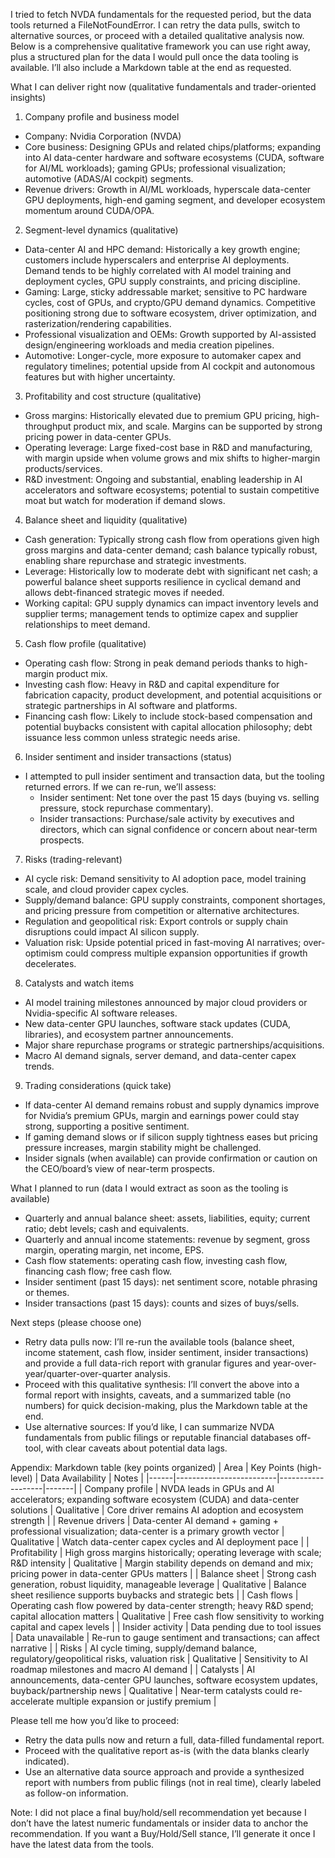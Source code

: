 I tried to fetch NVDA fundamentals for the requested period, but the data tools returned a FileNotFoundError. I can retry the data pulls, switch to alternative sources, or proceed with a detailed qualitative analysis now. Below is a comprehensive qualitative framework you can use right away, plus a structured plan for the data I would pull once the data tooling is available. I’ll also include a Markdown table at the end as requested.

What I can deliver right now (qualitative fundamentals and trader-oriented insights)

1) Company profile and business model
- Company: Nvidia Corporation (NVDA)
- Core business: Designing GPUs and related chips/platforms; expanding into AI data-center hardware and software ecosystems (CUDA, software for AI/ML workloads); gaming GPUs; professional visualization; automotive (ADAS/AI cockpit) segments.
- Revenue drivers: Growth in AI/ML workloads, hyperscale data-center GPU deployments, high-end gaming segment, and developer ecosystem momentum around CUDA/OPA.

2) Segment-level dynamics (qualitative)
- Data-center AI and HPC demand: Historically a key growth engine; customers include hyperscalers and enterprise AI deployments. Demand tends to be highly correlated with AI model training and deployment cycles, GPU supply constraints, and pricing discipline.
- Gaming: Large, sticky addressable market; sensitive to PC hardware cycles, cost of GPUs, and crypto/GPU demand dynamics. Competitive positioning strong due to software ecosystem, driver optimization, and rasterization/rendering capabilities.
- Professional visualization and OEMs: Growth supported by AI-assisted design/engineering workloads and media creation pipelines.
- Automotive: Longer-cycle, more exposure to automaker capex and regulatory timelines; potential upside from AI cockpit and autonomous features but with higher uncertainty.

3) Profitability and cost structure (qualitative)
- Gross margins: Historically elevated due to premium GPU pricing, high-throughput product mix, and scale. Margins can be supported by strong pricing power in data-center GPUs.
- Operating leverage: Large fixed-cost base in R&D and manufacturing, with margin upside when volume grows and mix shifts to higher-margin products/services.
- R&D investment: Ongoing and substantial, enabling leadership in AI accelerators and software ecosystems; potential to sustain competitive moat but watch for moderation if demand slows.

4) Balance sheet and liquidity (qualitative)
- Cash generation: Typically strong cash flow from operations given high gross margins and data-center demand; cash balance typically robust, enabling share repurchase and strategic investments.
- Leverage: Historically low to moderate debt with significant net cash; a powerful balance sheet supports resilience in cyclical demand and allows debt-financed strategic moves if needed.
- Working capital: GPU supply dynamics can impact inventory levels and supplier terms; management tends to optimize capex and supplier relationships to meet demand.

5) Cash flow profile (qualitative)
- Operating cash flow: Strong in peak demand periods thanks to high-margin product mix.
- Investing cash flow: Heavy in R&D and capital expenditure for fabrication capacity, product development, and potential acquisitions or strategic partnerships in AI software and platforms.
- Financing cash flow: Likely to include stock-based compensation and potential buybacks consistent with capital allocation philosophy; debt issuance less common unless strategic needs arise.

6) Insider sentiment and insider transactions (status)
- I attempted to pull insider sentiment and transaction data, but the tooling returned errors. If we can re-run, we’ll assess:
  - Insider sentiment: Net tone over the past 15 days (buying vs. selling pressure, stock repurchase commentary).
  - Insider transactions: Purchase/sale activity by executives and directors, which can signal confidence or concern about near-term prospects.

7) Risks (trading-relevant)
- AI cycle risk: Demand sensitivity to AI adoption pace, model training scale, and cloud provider capex cycles.
- Supply/demand balance: GPU supply constraints, component shortages, and pricing pressure from competition or alternative architectures.
- Regulation and geopolitical risk: Export controls or supply chain disruptions could impact AI silicon supply.
- Valuation risk: Upside potential priced in fast-moving AI narratives; over-optimism could compress multiple expansion opportunities if growth decelerates.

8) Catalysts and watch items
- AI model training milestones announced by major cloud providers or Nvidia-specific AI software releases.
- New data-center GPU launches, software stack updates (CUDA, libraries), and ecosystem partner announcements.
- Major share repurchase programs or strategic partnerships/acquisitions.
- Macro AI demand signals, server demand, and data-center capex trends.

9) Trading considerations (quick take)
- If data-center AI demand remains robust and supply dynamics improve for Nvidia’s premium GPUs, margin and earnings power could stay strong, supporting a positive sentiment.
- If gaming demand slows or if silicon supply tightness eases but pricing pressure increases, margin stability might be challenged.
- Insider signals (when available) can provide confirmation or caution on the CEO/board’s view of near-term prospects.

What I planned to run (data I would extract as soon as the tooling is available)
- Quarterly and annual balance sheet: assets, liabilities, equity; current ratio; debt levels; cash and equivalents.
- Quarterly and annual income statements: revenue by segment, gross margin, operating margin, net income, EPS.
- Cash flow statements: operating cash flow, investing cash flow, financing cash flow; free cash flow.
- Insider sentiment (past 15 days): net sentiment score, notable phrasing or themes.
- Insider transactions (past 15 days): counts and sizes of buys/sells.

Next steps (please choose one)
- Retry data pulls now: I’ll re-run the available tools (balance sheet, income statement, cash flow, insider sentiment, insider transactions) and provide a full data-rich report with granular figures and year-over-year/quarter-over-quarter analysis.
- Proceed with this qualitative synthesis: I’ll convert the above into a formal report with insights, caveats, and a summarized table (no numbers) for quick decision-making, plus the Markdown table at the end.
- Use alternative sources: If you’d like, I can summarize NVDA fundamentals from public filings or reputable financial databases off-tool, with clear caveats about potential data lags.

Appendix: Markdown table (key points organized)
| Area | Key Points (high-level) | Data Availability | Notes |
|------|-------------------------|-------------------|-------|
| Company profile | NVDA leads in GPUs and AI accelerators; expanding software ecosystem (CUDA) and data-center solutions | Qualitative | Core driver remains AI adoption and ecosystem strength |
| Revenue drivers | Data-center AI demand + gaming + professional visualization; data-center is a primary growth vector | Qualitative | Watch data-center capex cycles and AI deployment pace |
| Profitability | High gross margins historically; operating leverage with scale; R&D intensity | Qualitative | Margin stability depends on demand and mix; pricing power in data-center GPUs matters |
| Balance sheet | Strong cash generation, robust liquidity, manageable leverage | Qualitative | Balance sheet resilience supports buybacks and strategic bets |
| Cash flows | Operating cash flow powered by data-center strength; heavy R&D spend; capital allocation matters | Qualitative | Free cash flow sensitivity to working capital and capex levels |
| Insider activity | Data pending due to tool issues | Data unavailable | Re-run to gauge sentiment and transactions; can affect narrative |
| Risks | AI cycle timing, supply/demand balance, regulatory/geopolitical risks, valuation risk | Qualitative | Sensitivity to AI roadmap milestones and macro AI demand |
| Catalysts | AI announcements, data-center GPU launches, software ecosystem updates, buyback/partnership news | Qualitative | Near-term catalysts could re-accelerate multiple expansion or justify premium |

Please tell me how you’d like to proceed:
- Retry the data pulls now and return a full, data-filled fundamental report.
- Proceed with the qualitative report as-is (with the data blanks clearly indicated).
- Use an alternative data source approach and provide a synthesized report with numbers from public filings (not in real time), clearly labeled as follow-on information.

Note: I did not place a final buy/hold/sell recommendation yet because I don’t have the latest numeric fundamentals or insider data to anchor the recommendation. If you want a Buy/Hold/Sell stance, I’ll generate it once I have the latest data from the tools.